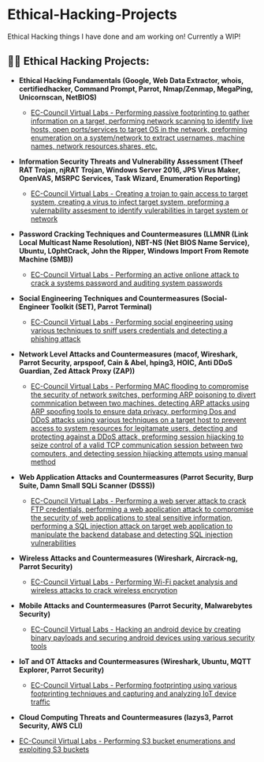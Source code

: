 # Ethical-Hacking-Projects
Ethical Hacking things I have done and am working on! Currently a WIP!

<h2>👨‍💻 Ethical Hacking Projects:</h2>

- <b>Ethical Hacking Fundamentals (Google, Web Data Extractor, whois, certifiedhacker, Command Prompt, Parrot, Nmap/Zenmap, MegaPing, Unicornscan, NetBIOS)</b>

  - [EC-Council Virtual Labs - Performing passive footprinting to gather information on a target, performing network scanning to identify live hosts, open ports/services to target OS in the network, preforming enumeration on a system/network to extract usernames, machine names, network resources,shares, etc.](https://github.com/AdamWhiston/Links-currently-being-updated-/tree/main)

- <b>Information Security Threats and Vulnerability Assessment (Theef RAT Trojan, njRAT Trojan, Windows Server 2016, JPS Virus Maker, OpenVAS, MSRPC Services, Task Wizard, Enumeration Reporting)</b>

  - [EC-Council Virtual Labs - Creating a trojan to gain access to target system, creating a virus to infect target system, preforming a vulernability assesment to identify vulerabilities in target system or network](https://github.com/AdamWhiston/Links-currently-being-updated-/tree/main)

- <b>Password Cracking Techniques and Countermeasures (LLMNR (Link Local Multicast Name Resolution), NBT-NS (Net BIOS Name Service), Ubuntu, L0phtCrack, John the Ripper, Windows Import From Remote Machine (SMB))</b>

  - [EC-Council Virtual Labs - Performing an active onlione attack to crack a systems password and auditing system passwords](https://github.com/AdamWhiston/Links-currently-being-updated-/tree/main)

- <b>Social Engineering Techniques and Countermeasures (Social-Engineer Toolkit (SET), Parrot Terminal)</b>

  - [EC-Council Virtual Labs - Performing social engineering using various techniques to sniff users credentials and detecting a phishing attack](https://github.com/AdamWhiston/Links-currently-being-updated-/tree/main)

- <b>Network Level Attacks and Countermeasures (macof, Wireshark, Parrot Security, arpspoof, Cain & Abel, hping3, HOIC, Anti DDoS Guardian, Zed Attack Proxy (ZAP))</b>

  - [EC-Council Virtual Labs - Performing MAC flooding to compromise the security of network switches, performing ARP poisoning to divert commnication between two machines, detecting ARP attacks using ARP spoofing tools to ensure data privacy, performing Dos and DDoS attacks using various techniques on a target host to prevent access to system resources for legitamate users, detecting and protecting against a DDoS attack, preforming session hijacking to seize control of a valid TCP communication session between two computers, and detecting session hijacking attempts using manual method](https://github.com/AdamWhiston/Links-currently-being-updated-/tree/main)

- <b>Web Application Attacks and Countermeasures (Parrot Security, Burp Suite, Damn Small SQLi Scanner (DSSS))</b>

  - [EC-Council Virtual Labs - Performing a web server attack to crack FTP credentials, performing a web application attack to compromise the security of web applications to steal sensitive information, performing a SQL injection attack on target web application to manipulate the backend database and detecting SQL injection vulnerabilities](https://github.com/AdamWhiston/Links-currently-being-updated-/tree/main)
​
- <b>Wireless Attacks and Countermeasures (Wireshark, Aircrack-ng, Parrot Security)</b>

  - [EC-Council Virtual Labs - Performing Wi-Fi packet analysis and wireless attacks to crack wireless encryption](https://github.com/AdamWhiston/Links-currently-being-updated-/tree/main)

- <b>Mobile Attacks and Countermeasures (Parrot Security, Malwarebytes Security)</b>

  - [EC-Council Virtual Labs - Hacking an android device by creating binary payloads and securing android devices using various security tools](https://github.com/AdamWhiston/Links-currently-being-updated-/tree/main)

- <b>IoT and OT Attacks and Countermeasures (Wireshark, Ubuntu, MQTT Explorer, Parrot Security)</b>

  - [EC-Council Virtual Labs - Performing footprinting using various footprinting techniques and capturing and analyzing IoT device traffic](https://github.com/AdamWhiston/Links-currently-being-updated-/tree/main)
 
 - <b>Cloud Computing Threats and Countermeasures (lazys3, Parrot Security, AWS CLI)</b>

  - [EC-Council Virtual Labs - Performing S3 bucket enumerations and exploiting S3 buckets](https://github.com/AdamWhiston/Links-currently-being-updated-/tree/main)
